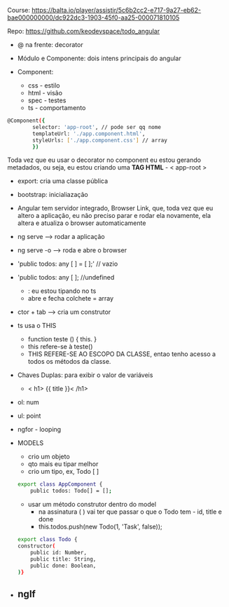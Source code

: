Course: https://balta.io/player/assistir/5c6b2cc2-e717-9a27-eb62-bae000000000/dc922dc3-1903-45f0-aa25-000071810105

Repo: https://github.com/keodevspace/todo_angular

- @ na frente: decorator

- Módulo e Componente: dois intens principais do angular

- Component:
	- css - estilo
	- html - visão
	- spec - testes
	- ts - comportamento
````bash
@Component({
		selector: 'app-root', // pode ser qq nome
		templateUrl: './app.component.html',
		styleUrls: ['./app.component.css'] // array
		})
````
Toda vez que eu usar o decorator no component eu estou gerando metadados, ou seja, eu estou criando uma **TAG HTML** - < app-root >

-  export: cria uma classe pública

- bootstrap: inicialiazação

- Angular tem servidor integrado, Browser Link, que, toda vez que eu altero a aplicação, eu não preciso parar e rodar ela novamente, ela altera e atualiza o browser automaticamente

- ng serve       --> rodar a aplicação
- ng serve -o    --> roda e abre o browser

- 'public todos: any [ ] = [ ];'   // vazio
- 'public todos: any [ ];    //undefined
	- : eu estou tipando no ts
	- abre e fecha colchete = array

- ctor + tab    --> cria um construtor

- ts usa o THIS
	- function teste () { this.      }
	- this refere-se à teste()
	- THIS REFERE-SE AO ESCOPO DA CLASSE, entao tenho acesso a todos os métodos da classe.

- Chaves Duplas: para exibir o valor de variáveis
	- < h1> {{ title }}< /h1>

- ol: num
- ul: point

- ngfor - looping

- MODELS
	- crio um objeto
	- qto mais eu tipar melhor
	- crio um tipo, ex, Todo [ ]
	```bash
	export class AppComponent {
		public todos: Todo[] = [];
    ```
	- usar um método construtor dentro do model
		- na assinatura (  ) vai ter que passar o que o Todo tem - id, title e done
		- this.todos.push(new Todo(1, 'Task', false));
	```bash
	export class Todo {
    constructor(
        public id: Number,
        public title: String,
        public done: Boolean,
    )}
    ```


- ngIf
	-


